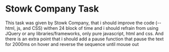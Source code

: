# Stowk Company Task

This task was given by Stowk Company, that i should improve the code (-- html, js, and CSS) withen 24 block of time and i should refrain from using JQuery or any libraries/frameworks, only pure javascript, html and css.
And there is an extra point that i should add a pause function that pause the text for 2000ms on hover and reverse the sequence until mouse out

